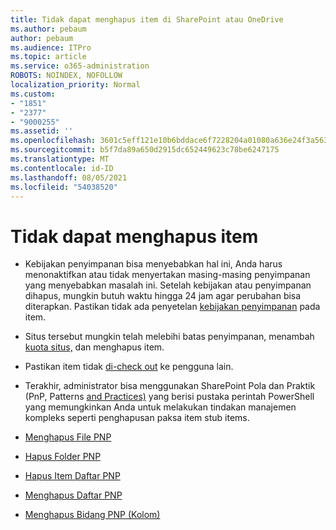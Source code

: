 ```yaml
---
title: Tidak dapat menghapus item di SharePoint atau OneDrive
ms.author: pebaum
author: pebaum
ms.audience: ITPro
ms.topic: article
ms.service: o365-administration
ROBOTS: NOINDEX, NOFOLLOW
localization_priority: Normal
ms.custom:
- "1851"
- "2377"
- "9000255"
ms.assetid: ''
ms.openlocfilehash: 3601c5eff121e10b6bddace6f7228204a01080a636e24f3a56373fe8d469c799
ms.sourcegitcommit: b5f7da89a650d2915dc652449623c78be6247175
ms.translationtype: MT
ms.contentlocale: id-ID
ms.lasthandoff: 08/05/2021
ms.locfileid: "54038520"
---
```

# <a name="unable-to-delete-items"></a>Tidak dapat menghapus item

- Kebijakan penyimpanan bisa menyebabkan hal ini, Anda harus menonaktifkan atau tidak menyertakan masing-masing penyimpanan yang menyebabkan masalah ini. Setelah kebijakan atau penyimpanan dihapus, mungkin butuh waktu hingga 24 jam agar perubahan bisa diterapkan. Pastikan tidak ada penyetelan [kebijakan penyimpanan](https://docs.microsoft.com/microsoft-365/compliance/retention-policies) pada item.

- Situs tersebut mungkin telah melebihi batas penyimpanan, menambah [kuota situs,](https://docs.microsoft.com/powershell/module/sharepoint-online/set-sposite?view=sharepoint-ps) dan menghapus item.

- Pastikan item tidak [di-check out](https://support.office.com/article/check-out-check-in-or-discard-changes-to-files-in-a-library-7e2c12a9-a874-4393-9511-1378a700f6de) ke pengguna lain.

- Terakhir, administrator bisa menggunakan SharePoint Pola dan Praktik (PnP, Patterns [and Practices)](https://docs.microsoft.com/powershell/sharepoint/sharepoint-pnp/sharepoint-pnp-cmdlets?view=sharepoint-ps#installation) yang berisi pustaka perintah PowerShell yang memungkinkan Anda untuk melakukan tindakan manajemen kompleks seperti penghapusan paksa item stub items.
- [Menghapus File PNP](https://docs.microsoft.com/powershell/module/sharepoint-pnp/remove-pnpfile?view=sharepoint-ps)
- [Hapus Folder PNP](https://docs.microsoft.com/powershell/module/sharepoint-pnp/remove-pnpfolder?view=sharepoint-ps)
- [Hapus Item Daftar PNP](https://docs.microsoft.com/powershell/module/sharepoint-pnp/remove-pnplistitem?view=sharepoint-ps)
- [Menghapus Daftar PNP](https://docs.microsoft.com/powershell/module/sharepoint-pnp/remove-pnplist?view=sharepoint-ps)
- [Menghapus Bidang PNP (Kolom)](https://docs.microsoft.com/powershell/module/sharepoint-pnp/remove-pnpfield?view=sharepoint-ps)